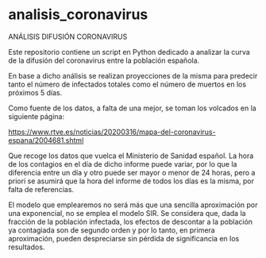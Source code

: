 # analisis_coronavirus
ANÁLISIS DIFUSIÓN CORONAVIRUS

Este repositorio contiene un script en Python dedicado a analizar la curva de la difusión del coronavirus entre la población española.

En base a dicho análisis se realizan proyecciones de la misma para predecir tanto el número de infectados totales como el número de muertos en los próximos 5 días.

Como fuente de los datos, a falta de una mejor, se toman los volcados en la siguiente página:

https://www.rtve.es/noticias/20200316/mapa-del-coronavirus-espana/2004681.shtml

Que recoge los datos que vuelca el Ministerio de Sanidad español. La hora de los contagios en el día de dicho informe puede variar, por lo que la diferencia entre un día y otro puede ser mayor o menor de 24 horas, pero a priori se asumirá que la hora del informe de todos los días es la misma, por falta de referencias.

El modelo que emplearemos no será más que una sencilla aproximación por una exponencial, no se emplea el modelo SIR. Se considera que, dada la fracción de la población infectada, los efectos de descontar a la población ya contagiada son de segundo orden y por lo tanto, en primera aproximación, pueden despreciarse sin pérdida de significancia en los resultados.
